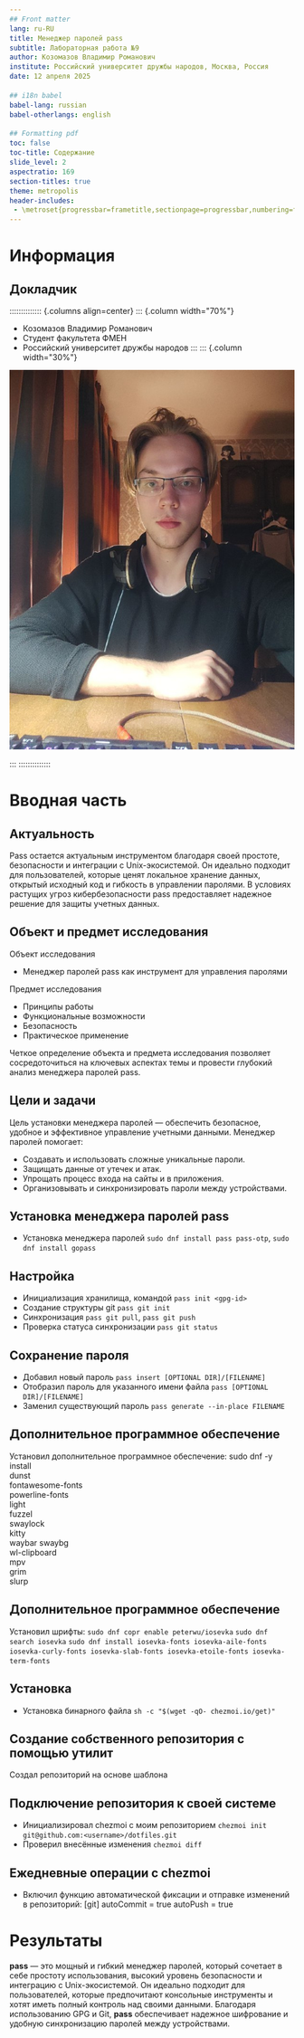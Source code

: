 ```yaml
---
## Front matter
lang: ru-RU
title: Менеджер паролей pass
subtitle: Лабораторная работа №9
author: Козомазов Владимир Романович
institute: Российский университет дружбы народов, Москва, Россия
date: 12 апреля 2025

## i18n babel
babel-lang: russian
babel-otherlangs: english

## Formatting pdf
toc: false
toc-title: Содержание
slide_level: 2
aspectratio: 169
section-titles: true
theme: metropolis
header-includes:
 - \metroset{progressbar=frametitle,sectionpage=progressbar,numbering=fraction}
---
```


# Информация

## Докладчик

:::::::::::::: {.columns align=center}
::: {.column width="70%"}

  * Козомазов Владимир Романович
  * Студент факультета ФМЕН
  * Российский университет дружбы народов
:::
::: {.column width="30%"}

![](./image/001.jpg)

:::
::::::::::::::

# Вводная часть

## Актуальность

Pass остается актуальным инструментом благодаря своей простоте, безопасности и интеграции с Unix-экосистемой. Он идеально подходит для пользователей, которые ценят локальное хранение данных, открытый исходный код и гибкость в управлении паролями. В условиях растущих угроз кибербезопасности pass предоставляет надежное решение для защиты учетных данных.

## Объект и предмет исследования

Объект исследования 
- Менеджер паролей pass как инструмент для управления паролями

Предмет исследования 
- Принципы работы 
- Функциональные возможности 
- Безопасность 
- Практическое применение

Четкое определение объекта и предмета исследования позволяет сосредоточиться на ключевых аспектах темы и провести глубокий анализ менеджера паролей pass.

## Цели и задачи

Цель установки менеджера паролей — обеспечить безопасное, удобное и эффективное управление учетными данными. Менеджер паролей помогает:
- Создавать и использовать сложные уникальные пароли.
- Защищать данные от утечек и атак.
- Упрощать процесс входа на сайты и в приложения.
- Организовывать и синхронизировать пароли между устройствами.

## Установка менеджера паролей pass

- Установка менеджера паролей `sudo dnf install pass pass-otp`, `sudo dnf install gopass`

## Настройка

- Инициализация хранилища, командой `pass init <gpg-id>`
- Создание структуры git `pass git init`
- Синхронизация `pass git pull`, `pass git push`
- Проверка статуса синхронизации `pass git status`

## Сохранение пароля

- Добавил новый пароль `pass insert [OPTIONAL DIR]/[FILENAME]`
- Отобразил пароль для указанного имени файла `pass [OPTIONAL DIR]/[FILENAME]`
- Заменил существующий пароль `pass generate --in-place FILENAME`

## Дополнительное программное обеспечение

Установил дополнительное программное обеспечение:
sudo dnf -y install \
         dunst \
         fontawesome-fonts \
         powerline-fonts \
         light \
         fuzzel \
         swaylock \
         kitty \
         waybar swaybg \
         wl-clipboard \
         mpv \
         grim \
         slurp

## Дополнительное программное обеспечение

Установил шрифты:
  `sudo dnf copr enable peterwu/iosevka`
  `sudo dnf search iosevka`
  `sudo dnf install iosevka-fonts iosevka-aile-fonts iosevka-curly-fonts iosevka-slab-fonts iosevka-etoile-fonts iosevka-term-fonts`

## Установка

- Установка бинарного файла `sh -c "$(wget -qO- chezmoi.io/get)"`

## Создание собственного репозитория с помощью утилит

Создал репозиторий на основе шаблона 

## Подключение репозитория к своей системе

- Инициализировал chezmoi с моим репозиторием `chezmoi init git@github.com:<username>/dotfiles.git`
- Проверил внесённые изменения `chezmoi diff`

## Ежедневные операции c chezmoi

- Включил функцию автоматической фиксации и отправке изменений в репозиторий:
  [git]
    autoCommit = true
    autoPush = true

# Результаты

**pass** — это мощный и гибкий менеджер паролей, который сочетает в себе простоту использования, высокий уровень безопасности и интеграцию с Unix-экосистемой. Он идеально подходит для пользователей, которые предпочитают консольные инструменты и хотят иметь полный контроль над своими данными. Благодаря использованию GPG и Git, **pass** обеспечивает надежное шифрование и удобную синхронизацию паролей между устройствами.